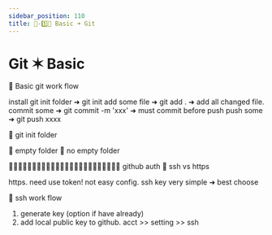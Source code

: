 ```yaml
---
sidebar_position: 110
title: 🎪-1️⃣🧠 Basic ➜ Git
---
```



# Git ✶ Basic


🔵 Basic git work flow

  install git
  init folder      ➜  git init 
  add some file    ➜  git add .           ➜  add all changed file. 
  commit some      ➜  git commit -m 'xxx' ➜  must commit before push 
  push   some      ➜  git push xxxx




🔵 git init folder 

  🔶 empty    folder 
  🔶 no empty folder 





 

🔵🔵🔵🔵🔵🔵🔵🔵🔵🔵🔵🔵🔵🔵🔵🔵🔵🔵🔵🔵🔵🔵🔵🔵 github auth
🔵 ssh vs https

  https. need use token!  not easy config.
  ssh key very simple ➜ best choose 


🔵 ssh work flow 
  1. generate key (option if have already)
  2. add local public key to github.
    acct >> setting >> ssh 


